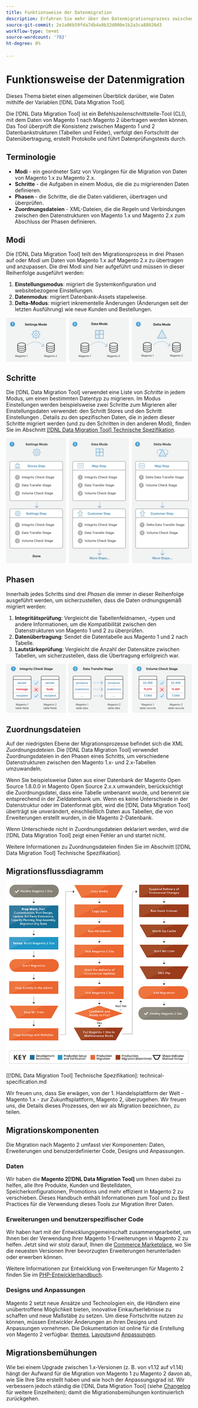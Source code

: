```yaml
---
title: Funktionsweise der Datenmigration
description: Erfahren Sie mehr über den Datenmigrationsprozess zwischen Magento 1 und Magento 2, einschließlich Terminologie, Workflow-Diagrammen und -Schritten.
source-git-commit: 2e1a06b59fda7db4a9b32d000e1b2a3ca88926d3
workflow-type: tm+mt
source-wordcount: '783'
ht-degree: 0%

---
```



# Funktionsweise der Datenmigration

Dieses Thema bietet einen allgemeinen Überblick darüber, wie Daten mithilfe der Variablen [!DNL Data Migration Tool].

Die [!DNL Data Migration Tool] ist ein Befehlszeilenschnittstelle-Tool (CLI), mit dem Daten von Magento 1 nach Magento 2 übertragen werden können. Das Tool überprüft die Konsistenz zwischen Magento 1 und 2 Datenbankstrukturen (Tabellen und Felder), verfolgt den Fortschritt der Datenübertragung, erstellt Protokolle und führt Datenprüfungstests durch.

## Terminologie

* **Modi** - ein geordneter Satz von Vorgängen für die Migration von Daten von Magento 1.x zu Magento 2.x.
* **Schritte** - die Aufgaben in einem Modus, die die zu migrierenden Daten definieren.
* **Phasen** - die Schritte, die die Daten validieren, übertragen und überprüfen.
* **Zuordnungsdateien** - XML-Dateien, die die Regeln und Verbindungen zwischen den Datenstrukturen von Magento 1.x und Magento 2.x zum Abschluss der Phasen definieren.

## Modi

Die [!DNL Data Migration Tool] teilt den Migrationsprozess in drei Phasen auf oder *Modi* um Daten von Magento 1.x auf Magento 2.x zu übertragen und anzupassen. Die drei Modi sind hier aufgeführt und müssen in dieser Reihenfolge ausgeführt werden:

1. **Einstellungsmodus**: migriert die Systemkonfiguration und websitebezogene Einstellungen.
1. **Datenmodus**: migriert Datenbank-Assets stapelweise.
1. **Delta-Modus**: migriert inkrementelle Änderungen (Änderungen seit der letzten Ausführung) wie neue Kunden und Bestellungen.

![Migrationsmodi](../../assets/data-migration/MigrationModes2.png)

## Schritte

Die [!DNL Data Migration Tool] verwendet eine Liste von *Schritte* in jedem Modus, um einen bestimmten Datentyp zu migrieren. Im Modus Einstellungen werden beispielsweise zwei Schritte zum Migrieren aller Einstellungsdaten verwendet: den Schritt Stores und den Schritt Einstellungen . Details zu den spezifischen Daten, die in jedem dieser Schritte migriert werden (und zu den Schritten in den anderen Modi), finden Sie im Abschnitt [[!DNL Data Migration Tool] Technische Spezifikation](technical-specification.md).

![Migrationsübersicht](../../assets/data-migration/MigrationOverview2.png)

## Phasen

Innerhalb jedes Schritts sind drei *Phasen* die immer in dieser Reihenfolge ausgeführt werden, um sicherzustellen, dass die Daten ordnungsgemäß migriert werden:

1. **Integritätsprüfung**: Vergleicht die Tabellenfeldnamen, -typen und andere Informationen, um die Kompatibilität zwischen den Datenstrukturen von Magento 1 und 2 zu überprüfen.
1. **Datenübertragung**: Sendet die Datentabelle aus Magento 1 und 2 nach Tabelle.
1. **Lautstärkeprüfung**: Vergleicht die Anzahl der Datensätze zwischen Tabellen, um sicherzustellen, dass die Übertragung erfolgreich war.

![Migrationsschritte](../../assets/data-migration/MigrationSteps2.png)

## Zuordnungsdateien

Auf der niedrigsten Ebene der Migrationsprozesse befindet sich die XML *Zuordnungsdateien*. Die [!DNL Data Migration Tool] verwendet Zuordnungsdateien in den Phasen eines Schritts, um verschiedene Datenstrukturen zwischen den Magento 1.x- und 2.x-Tabellen umzuwandeln.

Wenn Sie beispielsweise Daten aus einer Datenbank der Magento Open Source 1.8.0.0 in Magento Open Source 2.x.x umwandeln, berücksichtigt die Zuordnungsdatei, dass eine Tabelle umbenannt wurde, und benennt sie entsprechend in der Zieldatenbank um. Wenn es keine Unterschiede in der Datenstruktur oder im Datenformat gibt, wird die [!DNL Data Migration Tool] überträgt sie unverändert, einschließlich Daten aus Tabellen, die von Erweiterungen erstellt wurden, in die Magento 2-Datenbank.

Wenn Unterschiede nicht in Zuordnungsdateien deklariert werden, wird die [!DNL Data Migration Tool] zeigt einen Fehler an und startet nicht.

Weitere Informationen zu Zuordnungsdateien finden Sie im Abschnitt [[!DNL Data Migration Tool] Technische Spezifikation].

## Migrationsflussdiagramm

![Migrationsfluss](../../assets/data-migration/migration_flow.png)

[[!DNL Data Migration Tool] Technische Spezifikation]: technical-specification.md

Wir freuen uns, dass Sie erwägen, von der 1. Handelsplattform der Welt - Magento 1.x - zur Zukunftsplattform, Magento 2, überzugehen. Wir freuen uns, die Details dieses Prozesses, den wir als Migration bezeichnen, zu teilen.

## Migrationskomponenten

Die Migration nach Magento 2 umfasst vier Komponenten: Daten, Erweiterungen und benutzerdefinierter Code, Designs und Anpassungen.

### Daten

Wir haben die **Magento 2[!DNL Data Migration Tool]** um Ihnen dabei zu helfen, alle Ihre Produkte, Kunden und Bestelldaten, Speicherkonfigurationen, Promotions und mehr effizient in Magento 2 zu verschieben. Dieses Handbuch enthält Informationen zum Tool und zu Best Practices für die Verwendung dieses Tools zur Migration Ihrer Daten.

### Erweiterungen und benutzerspezifischer Code

Wir haben hart mit der Entwicklungsgemeinschaft zusammengearbeitet, um Ihnen bei der Verwendung Ihrer Magento 1-Erweiterungen in Magento 2 zu helfen. Jetzt sind wir stolz darauf, Ihnen die [Commerce Marketplace](https://marketplace.magento.com/), wo Sie die neuesten Versionen Ihrer bevorzugten Erweiterungen herunterladen oder erwerben können.

Weitere Informationen zur Entwicklung von Erweiterungen für Magento 2 finden Sie im [PHP-Entwicklerhandbuch](https://developer.adobe.com/commerce/php/development/).

### Designs und Anpassungen

Magento 2 setzt neue Ansätze und Technologien ein, die Händlern eine unübertroffene Möglichkeit bieten, innovative Einkaufserlebnisse zu schaffen und neue Maßstäbe zu setzen. Um diese Fortschritte nutzen zu können, müssen Entwickler Änderungen an ihren Designs und Anpassungen vornehmen. Die Dokumentation ist online für die Erstellung von Magento 2 verfügbar. [themes](https://developer.adobe.com/commerce/frontend-core/guide/themes/), [Layouts](https://developer.adobe.com/commerce/frontend-core/guide/layouts/)und [Anpassungen](https://developer.adobe.com/commerce/frontend-core/guide/layouts/xml-manage/).

## Migrationsbemühungen

Wie bei einem Upgrade zwischen 1.x-Versionen (z. B. von v1.12 auf v1.14) hängt der Aufwand für die Migration von Magento 1 zu Magento 2 davon ab, wie Sie Ihre Site erstellt haben und wie hoch der Anpassungsgrad ist.
Wir verbessern jedoch ständig die [!DNL Data Migration Tool] (siehe [Changelog](https://github.com/magento/data-migration-tool/blob/2.3/CHANGELOG.md) für weitere Einzelheiten); damit die Migrationsbemühungen kontinuierlich zurückgehen.
